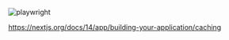 ![playwright](https://github.com/nkg168/cache-revalidate/actions/workflows/playwright.yml/badge.svg)

https://nextjs.org/docs/14/app/building-your-application/caching
